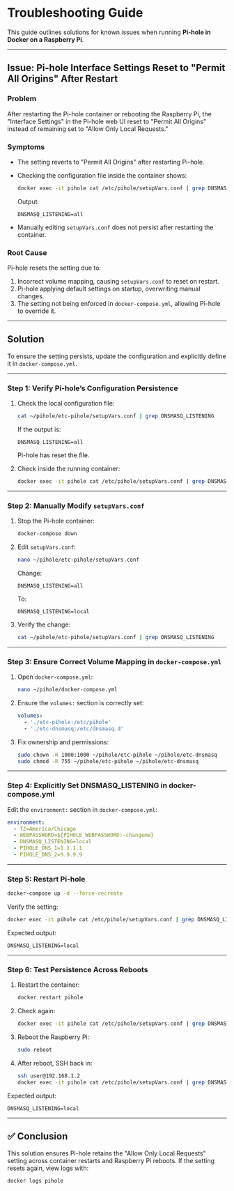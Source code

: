 # Troubleshooting Guide

This guide outlines solutions for known issues when running **Pi-hole in Docker on a Raspberry Pi**.

---

## Issue: Pi-hole Interface Settings Reset to "Permit All Origins" After Restart

### Problem

After restarting the Pi-hole container or rebooting the Raspberry Pi, the "Interface Settings" in the Pi-hole web UI reset to "Permit All Origins" instead of remaining set to "Allow Only Local Requests."

### Symptoms

- The setting reverts to "Permit All Origins" after restarting Pi-hole.
- Checking the configuration file inside the container shows:

  ```sh
  docker exec -it pihole cat /etc/pihole/setupVars.conf | grep DNSMASQ_LISTENING
  ```

  Output:

  ```
  DNSMASQ_LISTENING=all
  ```

- Manually editing `setupVars.conf` does not persist after restarting the container.

### Root Cause

Pi-hole resets the setting due to:

1. Incorrect volume mapping, causing `setupVars.conf` to reset on restart.
2. Pi-hole applying default settings on startup, overwriting manual changes.
3. The setting not being enforced in `docker-compose.yml`, allowing Pi-hole to override it.

---

## Solution

To ensure the setting persists, update the configuration and explicitly define it in `docker-compose.yml`.

---

### Step 1: Verify Pi-hole’s Configuration Persistence

1. Check the local configuration file:

   ```sh
   cat ~/pihole/etc-pihole/setupVars.conf | grep DNSMASQ_LISTENING
   ```

   If the output is:

   ```
   DNSMASQ_LISTENING=all
   ```

   Pi-hole has reset the file.

2. Check inside the running container:

   ```sh
   docker exec -it pihole cat /etc/pihole/setupVars.conf | grep DNSMASQ_LISTENING
   ```

---

### Step 2: Manually Modify `setupVars.conf`

1. Stop the Pi-hole container:

   ```sh
   docker-compose down
   ```

2. Edit `setupVars.conf`:

   ```sh
   nano ~/pihole/etc-pihole/setupVars.conf
   ```

   Change:

   ```
   DNSMASQ_LISTENING=all
   ```

   To:

   ```
   DNSMASQ_LISTENING=local
   ```

3. Verify the change:

   ```sh
   cat ~/pihole/etc-pihole/setupVars.conf | grep DNSMASQ_LISTENING
   ```

---

### Step 3: Ensure Correct Volume Mapping in `docker-compose.yml`

1. Open `docker-compose.yml`:

   ```sh
   nano ~/pihole/docker-compose.yml
   ```

2. Ensure the `volumes:` section is correctly set:

   ```yaml
   volumes:
     - './etc-pihole:/etc/pihole'
     - './etc-dnsmasq:/etc/dnsmasq.d'
   ```

3. Fix ownership and permissions:

   ```sh
   sudo chown -R 1000:1000 ~/pihole/etc-pihole ~/pihole/etc-dnsmasq
   sudo chmod -R 755 ~/pihole/etc-pihole ~/pihole/etc-dnsmasq
   ```

---

### Step 4: Explicitly Set DNSMASQ_LISTENING in docker-compose.yml

Edit the `environment:` section in `docker-compose.yml`:

```yaml
environment:
  - TZ=America/Chicago
  - WEBPASSWORD=${PIHOLE_WEBPASSWORD:-changeme}
  - DNSMASQ_LISTENING=local
  - PIHOLE_DNS_1=1.1.1.1
  - PIHOLE_DNS_2=9.9.9.9
```

---

### Step 5: Restart Pi-hole

```sh
docker-compose up -d --force-recreate
```

Verify the setting:

```sh
docker exec -it pihole cat /etc/pihole/setupVars.conf | grep DNSMASQ_LISTENING
```

Expected output:

```
DNSMASQ_LISTENING=local
```

---

### Step 6: Test Persistence Across Reboots

1. Restart the container:

   ```sh
   docker restart pihole
   ```

2. Check again:

   ```sh
   docker exec -it pihole cat /etc/pihole/setupVars.conf | grep DNSMASQ_LISTENING
   ```

3. Reboot the Raspberry Pi:

   ```sh
   sudo reboot
   ```

4. After reboot, SSH back in:

   ```sh
   ssh user@192.168.1.2
   docker exec -it pihole cat /etc/pihole/setupVars.conf | grep DNSMASQ_LISTENING
   ```

Expected output:

```
DNSMASQ_LISTENING=local
```

---

## ✅ Conclusion

This solution ensures Pi-hole retains the "Allow Only Local Requests" setting across container restarts and Raspberry Pi reboots. If the setting resets again, view logs with:

```sh
docker logs pihole
```